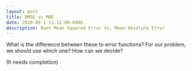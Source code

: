 ```yaml
---
layout: post
title: RMSE vs MAE
date: 2020-09-1 11:12:00-0400
description: Root Mean Squared Error Vs. Mean Absolute Error
---
```

What is the difference between these to error functions? 
For our problem, we should use which one? How can we decide?

(It needs completion)